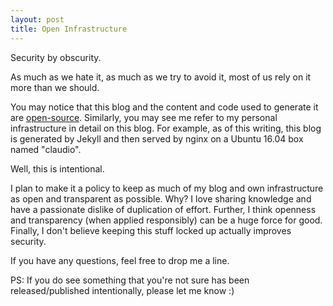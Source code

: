 ```yaml
---
layout: post
title: Open Infrastructure
---
```


Security by obscurity.

As much as we hate it, as much as we try to avoid it, most of us rely on it more than we should.

You may notice that this blog and the content and code used to generate it are [open-source](https://github.com/Zorlin/raptorswithhats.com). Similarly, you may see me refer to my personal infrastructure in detail on this blog. For example, as of this writing, this blog is generated by Jekyll and then served by nginx on a Ubuntu 16.04 box named "claudio".

Well, this is intentional.

<!-- more -->

I plan to make it a policy to keep as much of my blog and own infrastructure as open and transparent as possible. Why? I love sharing knowledge and have a passionate dislike of duplication of effort. Further, I think openness and transparency (when applied responsibly) can be a huge force for good. Finally, I don't believe keeping this stuff locked up actually improves security.

If you have any questions, feel free to drop me a line.

PS: If you do see something that you're not sure has been released/published intentionally, please let me know :)
